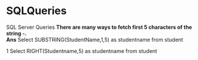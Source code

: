 # SQLQueries
SQL Server Queries
<b> There are many ways to fetch first 5 characters of the string -.</b></br>
  <b>Ans</b> Select SUBSTRING(StudentName,1,5) as studentname from student

1 Select RIGHT(Studentname,5) as studentname from student
